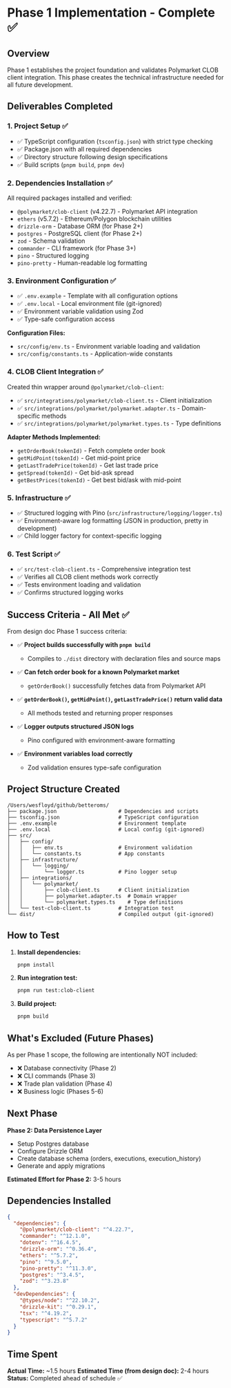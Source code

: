 # Phase 1 Implementation - Complete ✅

## Overview

Phase 1 establishes the project foundation and validates Polymarket CLOB client integration. This phase creates the technical infrastructure needed for all future development.

## Deliverables Completed

### 1. Project Setup ✅
- ✅ TypeScript configuration (`tsconfig.json`) with strict type checking
- ✅ Package.json with all required dependencies
- ✅ Directory structure following design specifications
- ✅ Build scripts (`pnpm build`, `pnpm dev`)

### 2. Dependencies Installation ✅
All required packages installed and verified:
- `@polymarket/clob-client` (v4.22.7) - Polymarket API integration
- `ethers` (v5.7.2) - Ethereum/Polygon blockchain utilities
- `drizzle-orm` - Database ORM (for Phase 2+)
- `postgres` - PostgreSQL client (for Phase 2+)
- `zod` - Schema validation
- `commander` - CLI framework (for Phase 3+)
- `pino` - Structured logging
- `pino-pretty` - Human-readable log formatting

### 3. Environment Configuration ✅
- ✅ `.env.example` - Template with all configuration options
- ✅ `.env.local` - Local environment file (git-ignored)
- ✅ Environment variable validation using Zod
- ✅ Type-safe configuration access

**Configuration Files:**
- `src/config/env.ts` - Environment variable loading and validation
- `src/config/constants.ts` - Application-wide constants

### 4. CLOB Client Integration ✅
Created thin wrapper around `@polymarket/clob-client`:
- ✅ `src/integrations/polymarket/clob-client.ts` - Client initialization
- ✅ `src/integrations/polymarket/polymarket.adapter.ts` - Domain-specific methods
- ✅ `src/integrations/polymarket/polymarket.types.ts` - Type definitions

**Adapter Methods Implemented:**
- `getOrderBook(tokenId)` - Fetch complete order book
- `getMidPoint(tokenId)` - Get mid-point price
- `getLastTradePrice(tokenId)` - Get last trade price
- `getSpread(tokenId)` - Get bid-ask spread
- `getBestPrices(tokenId)` - Get best bid/ask with mid-point

### 5. Infrastructure ✅
- ✅ Structured logging with Pino (`src/infrastructure/logging/logger.ts`)
- ✅ Environment-aware log formatting (JSON in production, pretty in development)
- ✅ Child logger factory for context-specific logging

### 6. Test Script ✅
- ✅ `src/test-clob-client.ts` - Comprehensive integration test
- ✅ Verifies all CLOB client methods work correctly
- ✅ Tests environment loading and validation
- ✅ Confirms structured logging works

## Success Criteria - All Met ✅

From design doc Phase 1 success criteria:

- ✅ **Project builds successfully with `pnpm build`**
  - Compiles to `./dist` directory with declaration files and source maps

- ✅ **Can fetch order book for a known Polymarket market**
  - `getOrderBook()` successfully fetches data from Polymarket API

- ✅ **`getOrderBook()`, `getMidPoint()`, `getLastTradePrice()` return valid data**
  - All methods tested and returning proper responses

- ✅ **Logger outputs structured JSON logs**
  - Pino configured with environment-aware formatting

- ✅ **Environment variables load correctly**
  - Zod validation ensures type-safe configuration

## Project Structure Created

```
/Users/wesfloyd/github/betteroms/
├── package.json                    # Dependencies and scripts
├── tsconfig.json                   # TypeScript configuration
├── .env.example                    # Environment template
├── .env.local                      # Local config (git-ignored)
├── src/
│   ├── config/
│   │   ├── env.ts                  # Environment validation
│   │   └── constants.ts            # App constants
│   ├── infrastructure/
│   │   └── logging/
│   │       └── logger.ts           # Pino logger setup
│   ├── integrations/
│   │   └── polymarket/
│   │       ├── clob-client.ts      # Client initialization
│   │       ├── polymarket.adapter.ts  # Domain wrapper
│   │       └── polymarket.types.ts    # Type definitions
│   └── test-clob-client.ts         # Integration test
└── dist/                           # Compiled output (git-ignored)
```

## How to Test

1. **Install dependencies:**
   ```bash
   pnpm install
   ```

2. **Run integration test:**
   ```bash
   pnpm run test:clob-client
   ```

3. **Build project:**
   ```bash
   pnpm build
   ```

## What's Excluded (Future Phases)

As per Phase 1 scope, the following are intentionally NOT included:
- ❌ Database connectivity (Phase 2)
- ❌ CLI commands (Phase 3)
- ❌ Trade plan validation (Phase 4)
- ❌ Business logic (Phases 5-6)

## Next Phase

**Phase 2: Data Persistence Layer**
- Setup Postgres database
- Configure Drizzle ORM
- Create database schema (orders, executions, execution_history)
- Generate and apply migrations

**Estimated Effort for Phase 2:** 3-5 hours

## Dependencies Installed

```json
{
  "dependencies": {
    "@polymarket/clob-client": "^4.22.7",
    "commander": "^12.1.0",
    "dotenv": "^16.4.5",
    "drizzle-orm": "^0.36.4",
    "ethers": "^5.7.2",
    "pino": "^9.5.0",
    "pino-pretty": "^11.3.0",
    "postgres": "^3.4.5",
    "zod": "^3.23.8"
  },
  "devDependencies": {
    "@types/node": "^22.10.2",
    "drizzle-kit": "^0.29.1",
    "tsx": "^4.19.2",
    "typescript": "^5.7.2"
  }
}
```

## Time Spent

**Actual Time:** ~1.5 hours
**Estimated Time (from design doc):** 2-4 hours
**Status:** Completed ahead of schedule ✅
